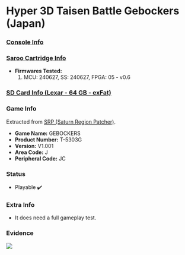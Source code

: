 # Hyper 3D Taisen Battle Gebockers (Japan)

### [Console Info](../../../../../Info/Consoles/VA13/README.md)

### [Saroo Cartridge Info](../../../../../Info/Cartridges/RetroGameParadiseStore/1.32F/README.md)

- <b>Firmwares Tested:</b>
  1. MCU: 240627, SS: 240627, FPGA: 05 - v0.6

### [SD Card Info (Lexar - 64 GB - exFat)](../../../../../Info/SdCards/Lexar/64GB/exfat/README.md)

### Game Info

Extracted from [SRP (Saturn Region Patcher)](https://segaxtreme.net/resources/saturn-region-patcher.81/download).

- <b>Game Name:</b> GEBOCKERS
- <b>Product Number:</b> T-5303G
- <b>Version:</b> V1.001
- <b>Area Code:</b> J
- <b>Peripheral Code:</b> JC

### Status

- Playable :heavy_check_mark:

### Extra Info

- It does need a full gameplay test.

### Evidence

[![](https://img.youtube.com/vi/Cntf0eAO4jU/0.jpg)](https://www.youtube.com/watch?v=Cntf0eAO4jU)
